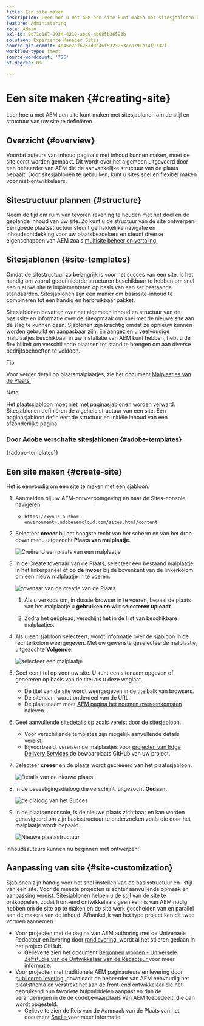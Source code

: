 ```yaml
---
title: Een site maken
description: Leer hoe u met AEM een site kunt maken met sitesjablonen om de stijl en structuur van uw site te definiëren.
feature: Administering
role: Admin
exl-id: 9c71c167-2934-4210-abd9-ab085b36593b
solution: Experience Manager Sites
source-git-commit: 4d45e7ef626ad0b46f5323263cca791b14f9732f
workflow-type: tm+mt
source-wordcount: '726'
ht-degree: 0%

---
```



# Een site maken {#creating-site}

Leer hoe u met AEM een site kunt maken met sitesjablonen om de stijl en structuur van uw site te definiëren.

## Overzicht {#overview}

Voordat auteurs van inhoud pagina&#39;s met inhoud kunnen maken, moet de site eerst worden gemaakt. Dit wordt over het algemeen uitgevoerd door een beheerder van AEM die de aanvankelijke structuur van de plaats bepaalt. Door sitesjablonen te gebruiken, kunt u sites snel en flexibel maken voor niet-ontwikkelaars.

## Sitestructuur plannen {#structure}

Neem de tijd om ruim van tevoren rekening te houden met het doel en de geplande inhoud van uw site. Zo kunt u de structuur van de site ontwerpen. Een goede plaatsstructuur steunt gemakkelijke navigatie en inhoudsontdekking voor uw plaatsbezoekers en steunt diverse eigenschappen van AEM zoals [ multisite beheer en vertaling.](/help/sites-cloud/administering/msm-and-translation.md)

## Sitesjablonen {#site-templates}

Omdat de sitestructuur zo belangrijk is voor het succes van een site, is het handig om vooraf gedefinieerde structuren beschikbaar te hebben om snel een nieuwe site te implementeren op basis van een set bestaande standaarden. Sitesjablonen zijn een manier om basissite-inhoud te combineren tot een handig en herbruikbaar pakket.

Sitesjablonen bevatten over het algemeen inhoud en structuur van de basissite en informatie over de siteopmaak om snel met de nieuwe site aan de slag te kunnen gaan. Sjablonen zijn krachtig omdat ze opnieuw kunnen worden gebruikt en aanpasbaar zijn. En aangezien u veelvoudige malplaatjes beschikbaar in uw installatie van AEM kunt hebben, hebt u de flexibiliteit om verschillende plaatsen tot stand te brengen om aan diverse bedrijfsbehoeften te voldoen.

>[!TIP]
>
>Voor verder detail op plaatsmalplaatjes, zie het document [ Malplaatjes van de Plaats.](site-templates.md)

>[!NOTE]
>
>Het plaatssjabloon moet niet met [ paginasjablonen worden verward.](/help/sites-cloud/authoring/page-editor/templates.md) Sitesjablonen definiëren de algehele structuur van een site. Een paginasjabloon definieert de structuur en initiële inhoud van een afzonderlijke pagina.

### Door Adobe verschafte sitesjablonen {#adobe-templates}

{{adobe-templates}}

## Een site maken {#create-site}

Het is eenvoudig om een site te maken met een sjabloon.

1. Aanmelden bij uw AEM-ontwerpomgeving en naar de Sites-console navigeren

   * `https://<your-author-environment>.adobeaemcloud.com/sites.html/content`

1. Selecteer **creeer** bij het hoogste recht van het scherm en van het drop-down menu uitgezocht **Plaats van malplaatje**.

   ![ Creërend een plaats van een malplaatje ](../assets/create-site-from-template.png)

1. In de Create tovenaar van de Plaats, selecteer een bestaand malplaatje in het linkerpaneel of op **de Invoer** bij de bovenkant van de linkerkolom om een nieuw malplaatje in te voeren.

   ![ tovenaar van de creatie van de Plaats ](../assets/site-creation-wizard.png)

   1. Als u verkoos om, in dossierbrowser in te voeren, bepaal de plaats van het malplaatje u **gebruiken en wilt selecteren uploadt**.

   1. Zodra het geüpload, verschijnt het in de lijst van beschikbare malplaatjes.

1. Als u een sjabloon selecteert, wordt informatie over de sjabloon in de rechterkolom weergegeven. Met uw gewenste geselecteerde malplaatje, uitgezochte **Volgende**.

   ![ selecteer een malplaatje ](../assets/select-site-template.png)

1. Geef een titel op voor uw site. U kunt een sitenaam opgeven of genereren op basis van de titel als u deze weglaat.

   * De titel van de site wordt weergegeven in de titelbalk van browsers.
   * De sitenaam wordt onderdeel van de URL.
   * De plaatsnaam moet [ AEM pagina het noemen overeenkomsten ](/help/sites-cloud/authoring/sites-console/organizing-pages.md#page-name-restrictions-and-best-practices) naleven.

1. Geef aanvullende sitedetails op zoals vereist door de sitesjabloon.

   * Voor verschillende templates zijn mogelijk aanvullende details vereist.
   * Bijvoorbeeld, vereisen de malplaatjes voor [ projecten van Edge Delivery Services ](https://www.aem.live/developer/ue-tutorial) de bewaarplaats GitHub van uw project.

1. Selecteer **creeer** en de plaats wordt gecreeerd van het plaatssjabloon.

   ![ Details van de nieuwe plaats ](../assets/create-site-details.png)

1. In de bevestigingsdialoog die verschijnt, uitgezocht **Gedaan**.

   ![ de dialoog van het Succes ](../assets/success.png)

1. In de plaatsenconsole, is de nieuwe plaats zichtbaar en kan worden genavigeerd om zijn basisstructuur te onderzoeken zoals die door het malplaatje wordt bepaald.

   ![ Nieuwe plaatsstructuur ](../assets/new-site.png)

Inhoudsauteurs kunnen nu beginnen met ontwerpen!

## Aanpassing van site {#site-customization}

Sjablonen zijn handig voor het snel instellen van de basisstructuur en -stijl van een site. Voor de meeste projecten is echter aanvullende opmaak en aanpassing vereist. Sitesjablonen helpen u de stijl van de site te ontkoppelen, zodat front-end ontwikkelaars geen kennis van AEM nodig hebben om de site op te maken en de site
werk gescheiden van en parallel aan de makers van de inhoud. Afhankelijk van het type project kan dit twee vormen aannemen.

* Voor projecten met de pagina van AEM authoring met de Universele Redacteur en levering door [ randlevering, ](/help/edge/overview.md) wordt al het stileren gedaan in het project GitHub.
   * Gelieve te zien het document [ Begonnen worden - Universele Zelfstudie van de Ontwikkelaar van de Redacteur ](https://www.aem.live/developer/ue-tutorial) voor meer informatie.
* Voor projecten met traditionele AEM paginauteurs en levering door [ publiceren levering, ](/help/sites-cloud/authoring/author-publish.md) downloadt de beheerder van AEM eenvoudig het plaatsthema en verstrekt het aan de front-end ontwikkelaar die het gebruikend hun favoriete hulpmiddelen aanpast en dan de veranderingen in de de codebewaarplaats van AEM toebedeelt, die dan wordt opgesteld.
   * Gelieve te zien de Reis van de Aanmaak van de Plaats van het document [ Snelle ](/help/journey-sites/quick-site/overview.md) voor meer informatie.
